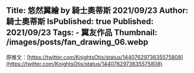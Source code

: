 Title: 悠然翼繪 by 騎士奧蒂斯 2021/09/23
Author: 騎士奧蒂斯
IsPublished: true
Published: 2021/09/23
Tags:
    - 翼友作品
Thumbnail: /images/posts/fan_drawing_06.webp
---
原推文：[https://twitter.com/KnightsOtis/status/1440762973635575808](https://twitter.com/KnightsOtis/status/1440762973635575808)